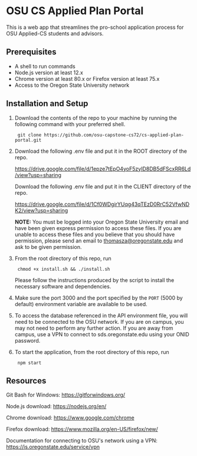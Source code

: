 # OSU CS Applied Plan Portal

This is a web app that streamlines the pro-school application process for OSU Applied-CS students and advisors.

## Prerequisites

- A shell to run commands
- Node.js version at least 12.x
- Chrome version at least 80.x or Firefox version at least 75.x
- Access to the Oregon State University network

## Installation and Setup

1. Download the contents of the repo to your machine by running the following
command with your preferred shell.

        git clone https://github.com/osu-capstone-cs72/cs-applied-plan-portal.git


2. Download the following .env file and put it in the ROOT directory of the repo.

      https://drive.google.com/file/d/1epze7tEpO4yoF5zyID8DB5dFScxRR6Ld/view?usp=sharing

   Download the following .env file and put it in the CLIENT directory of the repo.

      https://drive.google.com/file/d/1Cf0WDgirYUqg43qTEzD0RrC52VfwNDK2/view?usp=sharing

   **NOTE:** 
   You must be logged into your Oregon State University email and have been given express permission to access these files. 
   If you are unable to access these files and you believe that you should have permission, please send an email to
   thomasza@oregonstate.edu and ask to be given permission.


3. From the root directory of this repo, run

        chmod +x install.sh && ./install.sh

   Please follow the instructions produced by the script to install the necessary software and dependencies.


4. Make sure the port 3000 and the port specified by the `PORT` (5000 by default) environment variable are available to be used.


5. To access the database referenced in the API environment file, you will need to be connected to the OSU network. If you are on campus, you may not need to perform any further action. If you are away from campus, use a VPN to connect to sds.oregonstate.edu using your ONID password.


6. To start the application, from the root directory of this repo, run

        npm start

## Resources

Git Bash for Windows: https://gitforwindows.org/

Node.js download: https://nodejs.org/en/

Chrome download: https://www.google.com/chrome

Firefox download: https://www.mozilla.org/en-US/firefox/new/

Documentation for connecting to OSU's network using a VPN: https://is.oregonstate.edu/service/vpn
